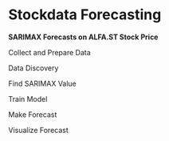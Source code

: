 # Stockdata Forecasting
**SARIMAX Forecasts on ALFA.ST Stock Price**

Collect and Prepare Data

Data Discovery

Find SARIMAX Value

Train Model

Make Forecast

Visualize Forecast

